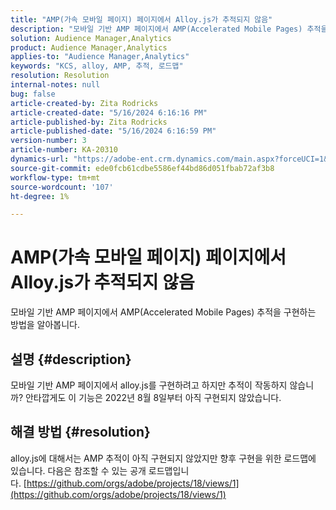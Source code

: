 ```yaml
---
title: "AMP(가속 모바일 페이지) 페이지에서 Alloy.js가 추적되지 않음"
description: "모바일 기반 AMP 페이지에서 AMP(Accelerated Mobile Pages) 추적을 구현하는 방법을 알아봅니다."
solution: Audience Manager,Analytics
product: Audience Manager,Analytics
applies-to: "Audience Manager,Analytics"
keywords: "KCS, alloy, AMP, 추적, 로드맵"
resolution: Resolution
internal-notes: null
bug: false
article-created-by: Zita Rodricks
article-created-date: "5/16/2024 6:16:16 PM"
article-published-by: Zita Rodricks
article-published-date: "5/16/2024 6:16:59 PM"
version-number: 3
article-number: KA-20310
dynamics-url: "https://adobe-ent.crm.dynamics.com/main.aspx?forceUCI=1&pagetype=entityrecord&etn=knowledgearticle&id=79dd435e-b013-ef11-9f89-6045bd0298d4"
source-git-commit: ede0fcb61cdbe5586ef44bd86d051fbab72af3b8
workflow-type: tm+mt
source-wordcount: '107'
ht-degree: 1%

---
```


# AMP(가속 모바일 페이지) 페이지에서 Alloy.js가 추적되지 않음


모바일 기반 AMP 페이지에서 AMP(Accelerated Mobile Pages) 추적을 구현하는 방법을 알아봅니다.

## 설명 {#description}


모바일 기반 AMP 페이지에서 alloy.js를 구현하려고 하지만 추적이 작동하지 않습니까? 안타깝게도 이 기능은 2022년 8월 8일부터 아직 구현되지 않았습니다.


## 해결 방법 {#resolution}


alloy.js에 대해서는 AMP 추적이 아직 구현되지 않았지만 향후 구현을 위한 로드맵에 있습니다. 다음은 참조할 수 있는 공개 로드맵입니다. [https://github.com/orgs/adobe/projects/18/views/1](https://github.com/orgs/adobe/projects/18/views/1)
